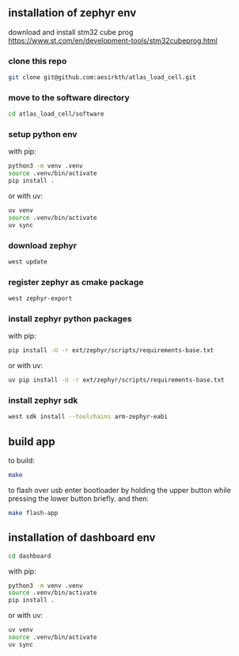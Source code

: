 ## installation of zephyr env

download and install stm32 cube prog 
https://www.st.com/en/development-tools/stm32cubeprog.html

### clone this repo
```bash
git clone git@github.com:aesirkth/atlas_load_cell.git
```

### move to the software directory
```bash
cd atlas_load_cell/software
```

### setup python env

with pip:
```bash
python3 -m venv .venv
source .venv/bin/activate
pip install .
```

or with uv:
```bash
uv venv
source .venv/bin/activate
uv sync
```

### download zephyr

```bash
west update
```

### register zephyr as cmake package

```bash
west zephyr-export
```


### install zephyr python packages

with pip:
```bash
pip install -U -r ext/zephyr/scripts/requirements-base.txt
```

or with uv:
```bash
uv pip install -U -r ext/zephyr/scripts/requirements-base.txt
```

### install zephyr sdk

```bash
west sdk install --toolchains arm-zephyr-eabi
```


## build app

to build:
```bash
make
```

to flash over usb enter bootloader by holding the upper button while pressing the
lower button briefly. and then:
```bash
make flash-app
```


## installation of dashboard env

```bash
cd dashboard
```

with pip:
```bash
python3 -m venv .venv
source .venv/bin/activate
pip install .
```

or with uv:
```bash
uv venv
source .venv/bin/activate
uv sync
```